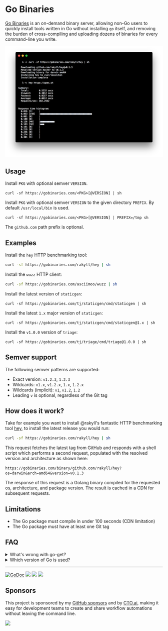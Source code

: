 # Go Binaries

[Go Binaries](https://gobinaries.com/) is an on-demand binary server, allowing non-Go users to quickly install tools written in Go without installing `go` itself, and removing the burden of cross-compiling and uploading dozens of binaries for every command-line you write.

![On-demand Go binary example](assets/example.png)

## Usage

Install `PKG` with optional semver `VERSION`.

```
curl -sf https://gobinaries.com/<PKG>[@VERSION] | sh
```

Install `PKG` with optional semver `VERSION` to the given directory `PREFIX`. By default `/usr/local/bin` is used.

```
curl -sf https://gobinaries.com/<PKG>[@VERSION] | PREFIX=/tmp sh
```

The `github.com` path prefix is optional. 

## Examples

Install the `hey` HTTP benchmarking tool:

```sh
curl -sf https://gobinaries.com/rakyll/hey | sh
```

Install the `wuzz` HTTP client:

```sh
curl -sf https://gobinaries.com/asciimoo/wuzz | sh
```

Install the latest version of `staticgen`:

```
curl -sf https://gobinaries.com/tj/staticgen/cmd/staticgen | sh
```

Install the latest `1.x` major version of `staticgen`:

```
curl -sf https://gobinaries.com/tj/staticgen/cmd/staticgen@1.x | sh
```

Install the `v1.0.0` version of `triage`:

```
curl -sf https://gobinaries.com/tj/triage/cmd/triage@1.0.0 | sh
```

## Semver support

The following semver patterns are supported:

- Exact version: `v1.2.3`, `1.2.3`
- Wildcards: `v1.x`, `v1.2.x`, `1.x`, `1.2.x`
- Wildcards (implicit): `v1`, `v1.2`, `1.2`
- Leading `v` is optional, regardless of the Git tag

## How does it work?

Take for example you want to install @rakyll's fantastic HTTP benchmarking tool [hey](https://gobinaries.com/rakyll/hey), to install the latest release you would run:

```sh
curl -sf https://gobinaries.com/rakyll/hey | sh
```

This request fetches the latest tag from GitHub and responds with a shell script
which performs a second request, populated with the resolved version and architecture as shown here:

```
https://gobinaries.com/binary/github.com/rakyll/hey?os=darwin&arch=amd64&version=v0.1.3
```

The response of this request is a Golang binary compiled for the requested os, architecture, and package version. The result is cached in a CDN for subsequent requests.


## Limitations

- The Go package must compile in under 100 seconds (CDN limitation)
- The Go package must have at least one Git tag

## FAQ

<details>
  <summary>What's wrong with go-get?</summary>
  Using go-get for installation is fine if you're a Go user, however, if you're creating programs which are designed to be used by a wider audience it's unlikely they will have Go installed.
</details>

<details>
  <summary>Which version of Go is used?</summary>
  Currently Go 1.13.x via the official golang:1.13 Docker image.
</details>

---

[![GoDoc](https://godoc.org/github.com/tj/bins?status.svg)](https://godoc.org/github.com/tj/bins)
![](https://img.shields.io/badge/license-MIT-blue.svg)
![](https://img.shields.io/badge/status-stable-green.svg)
![](https://github.com/tj/gobinaries.com/workflows/Tests/badge.svg)

## Sponsors

This project is sponsored by my [GitHub sponsors](https://github.com/sponsors/tj) and by [CTO.ai](https://cto.ai/), making it easy for development teams to create and share workflow automations without leaving the command line.

[![](https://apex-software.imgix.net/github/sponsors/cto.png)](https://cto.ai/)
